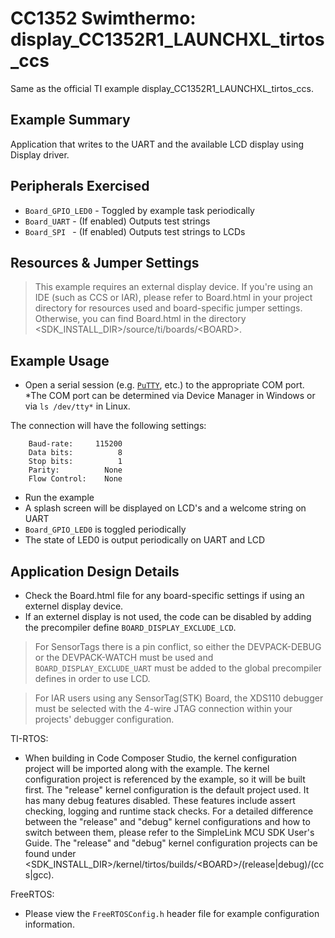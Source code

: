 # CC1352 Swimthermo: display_CC1352R1_LAUNCHXL_tirtos_ccs
Same as the official TI example display_CC1352R1_LAUNCHXL_tirtos_ccs.

## Example Summary

Application that writes to the UART and the available LCD display using Display
driver.

## Peripherals Exercised

* `Board_GPIO_LED0` - Toggled by example task periodically
* `Board_UART` - (If enabled) Outputs test strings
* `Board_SPI ` - (If enabled) Outputs test strings to LCDs

## Resources & Jumper Settings

> This example requires an external display device.  If you're using an IDE
(such as CCS or IAR), please refer to Board.html in
your project directory for resources used and board-specific jumper settings.
Otherwise, you can find Board.html in the directory
&lt;SDK_INSTALL_DIR&gt;/source/ti/boards/&lt;BOARD&gt;.

## Example Usage

* Open a serial session (e.g. [`PuTTY`](http://www.putty.org/ "PuTTY's
 Homepage"), etc.) to the appropriate COM port.
 *The COM port can be determined via Device Manager in Windows or via
 `ls /dev/tty*` in Linux.

The connection will have the following settings:
```
    Baud-rate:     115200
    Data bits:          8
    Stop bits:          1
    Parity:          None
    Flow Control:    None
```

* Run the example
* A splash screen will be displayed on LCD's and a welcome string on UART
* `Board_GPIO_LED0` is toggled periodically
* The state of LED0 is output periodically on UART and LCD

## Application Design Details

* Check the Board.html file for any board-specific settings if using an externel display device.
* If an externel display is not used, the code can be disabled by adding the
precompiler define `BOARD_DISPLAY_EXCLUDE_LCD`.

> For SensorTags there is a pin conflict, so either the DEVPACK-DEBUG or the
DEVPACK-WATCH must be used and `BOARD_DISPLAY_EXCLUDE_UART` must be added to
the global precompiler defines in order to use LCD.

> For IAR users using any SensorTag(STK) Board, the XDS110 debugger must be
selected with the 4-wire JTAG connection within your projects' debugger
configuration.

TI-RTOS:

* When building in Code Composer Studio, the kernel configuration project will
be imported along with the example. The kernel configuration project is
referenced by the example, so it will be built first. The "release" kernel
configuration is the default project used. It has many debug features disabled.
These features include assert checking, logging and runtime stack checks. For a
detailed difference between the "release" and "debug" kernel configurations and
how to switch between them, please refer to the SimpleLink MCU SDK User's
Guide. The "release" and "debug" kernel configuration projects can be found
under &lt;SDK_INSTALL_DIR&gt;/kernel/tirtos/builds/&lt;BOARD&gt;/(release|debug)/(ccs|gcc).

FreeRTOS:

* Please view the `FreeRTOSConfig.h` header file for example configuration
information.
